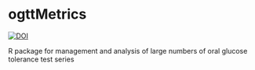 # ogttMetrics

[![DOI](https://zenodo.org/badge/DOI/10.5281/zenodo.545856.svg)](https://doi.org/10.5281/zenodo.545856)

R package for management and analysis of large numbers of oral glucose tolerance test series

